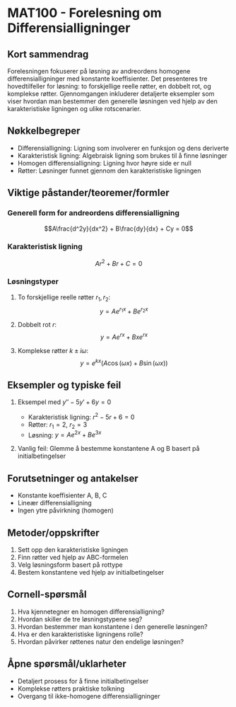 # MAT100 - Forelesning om Differensialligninger

## Kort sammendrag
Forelesningen fokuserer på løsning av andreordens homogene differensialligninger med konstante koeffisienter. Det presenteres tre hovedtilfeller for løsning: to forskjellige reelle røtter, en dobbelt rot, og komplekse røtter. Gjennomgangen inkluderer detaljerte eksempler som viser hvordan man bestemmer den generelle løsningen ved hjelp av den karakteristiske ligningen og ulike rotscenarier.

## Nøkkelbegreper
- Differensialligning: Ligning som involverer en funksjon og dens deriverte
- Karakteristisk ligning: Algebraisk ligning som brukes til å finne løsninger
- Homogen differensialligning: Ligning hvor høyre side er null
- Røtter: Løsninger funnet gjennom den karakteristiske ligningen

## Viktige påstander/teoremer/formler

### Generell form for andreordens differensialligning
$$A\frac{d^2y}{dx^2} + B\frac{dy}{dx} + Cy = 0$$

### Karakteristisk ligning
$$Ar^2 + Br + C = 0$$

### Løsningstyper
1. To forskjellige reelle røtter $r_1, r_2$:
   $$y = Ae^{r_1x} + Be^{r_2x}$$

2. Dobbelt rot $r$:
   $$y = Ae^{rx} + Bxe^{rx}$$

3. Komplekse røtter $k \pm i\omega$:
   $$y = e^{kx}(A\cos(\omega x) + B\sin(\omega x))$$

## Eksempler og typiske feil
1. Eksempel med $y'' - 5y' + 6y = 0$
   - Karakteristisk ligning: $r^2 - 5r + 6 = 0$
   - Røtter: $r_1 = 2$, $r_2 = 3$
   - Løsning: $y = Ae^{2x} + Be^{3x}$

2. Vanlig feil: Glemme å bestemme konstantene A og B basert på initialbetingelser

## Forutsetninger og antakelser
- Konstante koeffisienter A, B, C
- Lineær differensialligning
- Ingen ytre påvirkning (homogen)

## Metoder/oppskrifter
1. Sett opp den karakteristiske ligningen
2. Finn røtter ved hjelp av ABC-formelen
3. Velg løsningsform basert på rottype
4. Bestem konstantene ved hjelp av initialbetingelser

## Cornell-spørsmål
1. Hva kjennetegner en homogen differensialligning?
2. Hvordan skiller de tre løsningstypene seg?
3. Hvordan bestemmer man konstantene i den generelle løsningen?
4. Hva er den karakteristiske ligningens rolle?
5. Hvordan påvirker røttenes natur den endelige løsningen?

## Åpne spørsmål/uklarheter
- Detaljert prosess for å finne initialbetingelser
- Komplekse røtters praktiske tolkning
- Overgang til ikke-homogene differensialligninger